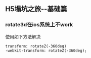 ## H5塌坑之旅--基础篇

### rotate3d在ios系统上不work
使用如下方法解决

    transform: rotateZ(-360deg)
    -webkit-transform: rotateZ(-360deg);
